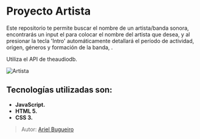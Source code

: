 # Proyecto Artista

Este repositorio te permite buscar el nombre de un artista/banda sonora, encontrarás un input el para colocar el nombre del artista que desea, y al presionar la tecla 'Intro' automáticamente detallará el período de actividad, origen, géneros y formación de la banda, .

Utiliza el API de theaudiodb.


![Artista](https://user-images.githubusercontent.com/70410313/127051155-753abdfc-636b-4a45-9e7f-ccd0a324a359.PNG)


## Tecnologías utilizadas son:

* **JavaScript.**
* **HTML 5.**
* **CSS 3.**

>Autor: [Ariel Bugueiro](https://arielbugueiro.github.io/portfolio2021/)


